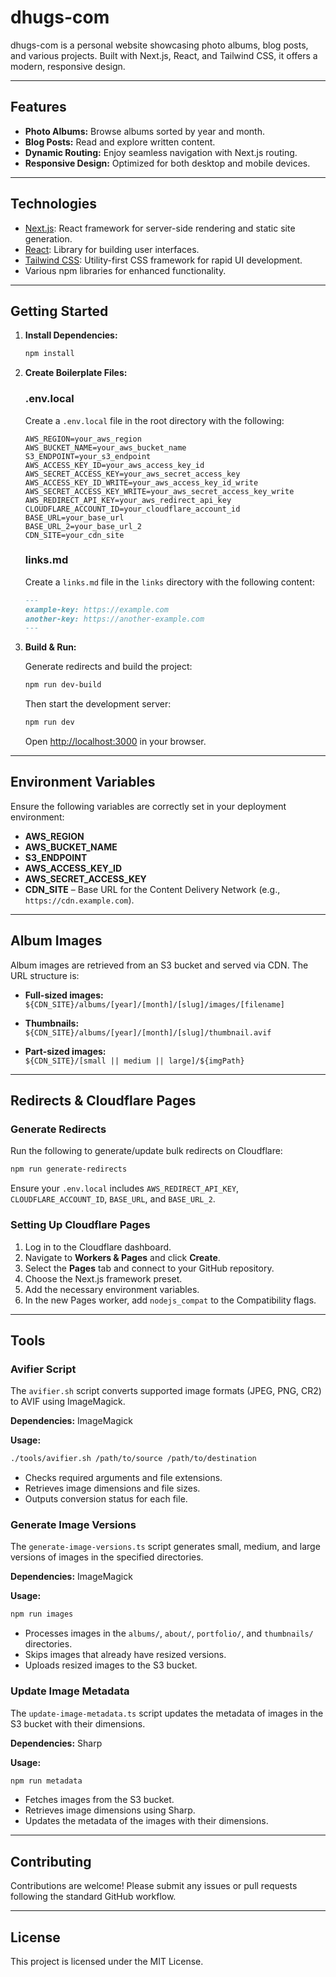 # dhugs-com

dhugs-com is a personal website showcasing photo albums, blog posts, and various projects. Built with Next.js, React, and Tailwind CSS, it offers a modern, responsive design.

---

## Features

- **Photo Albums:** Browse albums sorted by year and month.
- **Blog Posts:** Read and explore written content.
- **Dynamic Routing:** Enjoy seamless navigation with Next.js routing.
- **Responsive Design:** Optimized for both desktop and mobile devices.

---

## Technologies

- [Next.js](https://nextjs.org): React framework for server-side rendering and static site generation.
- [React](https://reactjs.org): Library for building user interfaces.
- [Tailwind CSS](https://tailwindcss.com): Utility-first CSS framework for rapid UI development.
- Various npm libraries for enhanced functionality.

---

## Getting Started

1. **Install Dependencies:**

   ```bash
   npm install
   ```

2. **Create Boilerplate Files:**

   ### .env.local

   Create a `.env.local` file in the root directory with the following:

   ```plaintext
   AWS_REGION=your_aws_region
   AWS_BUCKET_NAME=your_aws_bucket_name
   S3_ENDPOINT=your_s3_endpoint
   AWS_ACCESS_KEY_ID=your_aws_access_key_id
   AWS_SECRET_ACCESS_KEY=your_aws_secret_access_key
   AWS_ACCESS_KEY_ID_WRITE=your_aws_access_key_id_write
   AWS_SECRET_ACCESS_KEY_WRITE=your_aws_secret_access_key_write
   AWS_REDIRECT_API_KEY=your_aws_redirect_api_key
   CLOUDFLARE_ACCOUNT_ID=your_cloudflare_account_id
   BASE_URL=your_base_url
   BASE_URL_2=your_base_url_2
   CDN_SITE=your_cdn_site
   ```

   ### links.md

   Create a `links.md` file in the `links` directory with the following content:

   ```markdown
   ---
   example-key: https://example.com
   another-key: https://another-example.com
   ---
   ```

3. **Build & Run:**

   Generate redirects and build the project:

   ```bash
   npm run dev-build
   ```

   Then start the development server:

   ```bash
   npm run dev
   ```

   Open [http://localhost:3000](http://localhost:3000) in your browser.

---

## Environment Variables

Ensure the following variables are correctly set in your deployment environment:

- **AWS_REGION**
- **AWS_BUCKET_NAME**
- **S3_ENDPOINT**
- **AWS_ACCESS_KEY_ID**
- **AWS_SECRET_ACCESS_KEY**
- **CDN_SITE** – Base URL for the Content Delivery Network (e.g., `https://cdn.example.com`).

---

## Album Images

Album images are retrieved from an S3 bucket and served via CDN. The URL structure is:

- **Full-sized images:**  
  `${CDN_SITE}/albums/[year]/[month]/[slug]/images/[filename]`

- **Thumbnails:**  
  `${CDN_SITE}/albums/[year]/[month]/[slug]/thumbnail.avif`

- **Part-sized images:**  
  `${CDN_SITE}/[small || medium || large]/${imgPath}`

---

## Redirects & Cloudflare Pages

### Generate Redirects

Run the following to generate/update bulk redirects on Cloudflare:

```bash
npm run generate-redirects
```

Ensure your `.env.local` includes `AWS_REDIRECT_API_KEY`, `CLOUDFLARE_ACCOUNT_ID`, `BASE_URL`, and `BASE_URL_2`.

### Setting Up Cloudflare Pages

1. Log in to the Cloudflare dashboard.
2. Navigate to **Workers & Pages** and click **Create**.
3. Select the **Pages** tab and connect to your GitHub repository.
4. Choose the Next.js framework preset.
5. Add the necessary environment variables.
6. In the new Pages worker, add `nodejs_compat` to the Compatibility flags.

---

## Tools

### Avifier Script

The `avifier.sh` script converts supported image formats (JPEG, PNG, CR2) to AVIF using ImageMagick.

**Dependencies:** ImageMagick

**Usage:**

```bash
./tools/avifier.sh /path/to/source /path/to/destination
```

- Checks required arguments and file extensions.
- Retrieves image dimensions and file sizes.
- Outputs conversion status for each file.

### Generate Image Versions

The `generate-image-versions.ts` script generates small, medium, and large versions of images in the specified directories.

**Dependencies:** ImageMagick

**Usage:**

```bash
npm run images
```

- Processes images in the `albums/`, `about/`, `portfolio/`, and `thumbnails/` directories.
- Skips images that already have resized versions.
- Uploads resized images to the S3 bucket.

### Update Image Metadata

The `update-image-metadata.ts` script updates the metadata of images in the S3 bucket with their dimensions.

**Dependencies:** Sharp

**Usage:**

```bash
npm run metadata
```

- Fetches images from the S3 bucket.
- Retrieves image dimensions using Sharp.
- Updates the metadata of the images with their dimensions.

---

## Contributing

Contributions are welcome! Please submit any issues or pull requests following the standard GitHub workflow.

---

## License

This project is licensed under the MIT License.
